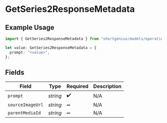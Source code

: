 # GetSeries2ResponseMetadata

## Example Usage

```typescript
import { GetSeries2ResponseMetadata } from "shortgenius/models/operations";

let value: GetSeries2ResponseMetadata = {
  prompt: "<value>",
};
```

## Fields

| Field              | Type               | Required           | Description        |
| ------------------ | ------------------ | ------------------ | ------------------ |
| `prompt`           | *string*           | :heavy_check_mark: | N/A                |
| `sourceImageUrl`   | *string*           | :heavy_minus_sign: | N/A                |
| `parentMediaId`    | *string*           | :heavy_minus_sign: | N/A                |